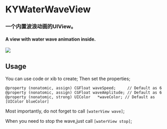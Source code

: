 # KYWaterWaveView

### 一个内置波浪动画的UIView。
#### A view with water wave animation inside.

![](water.gif)


## Usage

 You can use code or xib to create;
 Then set the properties;
 
 ```
@property (nonatomic, assign) CGFloat waveSpeed;     // Default as 6
@property (nonatomic, assign) CGFloat waveAmplitude; // Default as 6
@property (nonatomic, strong) UIColor   *waveColor; // Default as [UIColor blueColor]
 ```
 
 Most importantly, do not forget to call `[waterView wave]`; 
 
 When you need to stop the wave,just call `[waterView stop]`;
 
 
